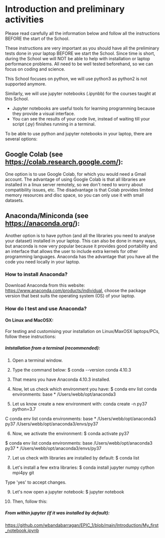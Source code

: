 # Introduction and preliminary activities

Please read carefully all the information below and follow all the instructions BEFORE the start of the School.

These instructions are very important as you should have all the preliminary tests done in your laptop BEFORE we start the School. Since time is short, during the School we will NOT be able to help with installation or laptop performance problems. All need to be well tested beforehand, so we can focus on coding and science.

This School focuses on python, we will use python3 as python2 is not supported anymore.

Similarly, we will use jupyter notebooks (.ipynbb) for the courses taught at this School.

- Jupyter notebooks are useful tools for learning programming because they provide a visual interface.
- You can see the results of your code live, instead of waiting till your script (.py) finishes running in a terminal.

To be able to use python and jupyter notebooks in your laptop, there are several options:

## Google Colab (see https://colab.research.google.com/):
One option is to use Google Colab, for which you would need a Gmail account. The advantage of using Google Colab is that all libraries are installed in a linux server remotely, so we don't need to worry about compatibility issues, etc. The disadvantage is that Colab provides limited memory resources and disc space, so you can only use it with small datasets.

## Anaconda/Miniconda (see https://anaconda.org/):
Another option is to have python (and all the libraries you need to analyse your dataset) installed in your laptop. This can also be done in many ways, but anaconda is now very popular because it provides good portability and an interface that allows the user to include extra kernels for other programming languages. Anaconda has the advantage that you have all the code you need locally in your laptop.

### How to install Anaconda?
Download Anaconda from this website: https://www.anaconda.com/products/individual, choose the package version that best suits the operating system (OS) of your laptop.

### How do I test and use Anaconda?

#### On Linux and MacOSX:
For testing and customising your installation on Linux/MaxOSX laptops/PCs, follow these instructions:

##### Intstallation from a terminal (recommended):

1. Open a terminal window.

2. Type the command below:
$ conda --version
conda 4.10.3

3. That means you have Anaconda 4.10.3 installed.

4. Now, let us check which environment you have:
$ conda env list
conda environments:
base                  *  /Users/webb/opt/anaconda3

5. Let us know create a new environment with:
conda create -n py37 python=3.7

C conda env list
conda environments:
base                  *  /Users/webb/opt/anaconda3
py37                     /Users/webb/opt/anaconda3/envs/py37

6. Now, we activate the environment:
$ conda activate py37

$ conda env list
conda environments:
base                     /Users/webb/opt/anaconda3
py37                  *  /Users/webb/opt/anaconda3/envs/py37

7. Let us check with libraries are installed by default:
$ conda list

8. Let's install a few extra libraries:
$ conda install jupyter numpy cython mpi4py git

Type 'yes' to accept changes.

9. Let's now open a jupyter notebook:
$ jupyter notebook

10. Then, follow this:


##### From within jupyter (if it was installed by default):

https://github.com/wbandabarragan/EPIC_1/blob/main/Introduction/My_first_notebook.ipynb
 
